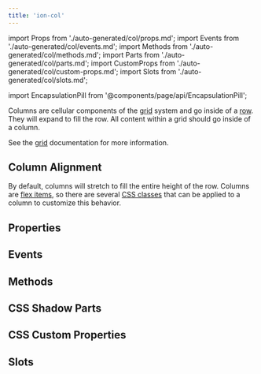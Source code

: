 ```yaml
---
title: 'ion-col'
---
```


import Props from './auto-generated/col/props.md';
import Events from './auto-generated/col/events.md';
import Methods from './auto-generated/col/methods.md';
import Parts from './auto-generated/col/parts.md';
import CustomProps from './auto-generated/col/custom-props.md';
import Slots from './auto-generated/col/slots.md';

<head>
  <title>ion-col: Column Component Padding, Size and Other Properties</title>
  <meta
    name="description"
    content="ion-col is a column component that goes inside a row. Content within a grid goes inside of a column. Read more on column padding, size, and other properties."
  />
</head>

import EncapsulationPill from '@components/page/api/EncapsulationPill';

<EncapsulationPill type="shadow" />

Columns are cellular components of the [grid](./grid) system and go inside of a [row](./row). They will expand to fill the row. All content within a grid should go inside of a column.

See the [grid](./grid) documentation for more information.

## Column Alignment

By default, columns will stretch to fill the entire height of the row. Columns are [flex items](https://developer.mozilla.org/en-US/docs/Glossary/Flex_Item), so there are several [CSS classes](/docs/layout/css-utilities#flex-item-properties) that can be applied to a column to customize this behavior.

## Properties

<Props />

## Events

<Events />

## Methods

<Methods />

## CSS Shadow Parts

<Parts />

## CSS Custom Properties

<CustomProps />

## Slots

<Slots />
